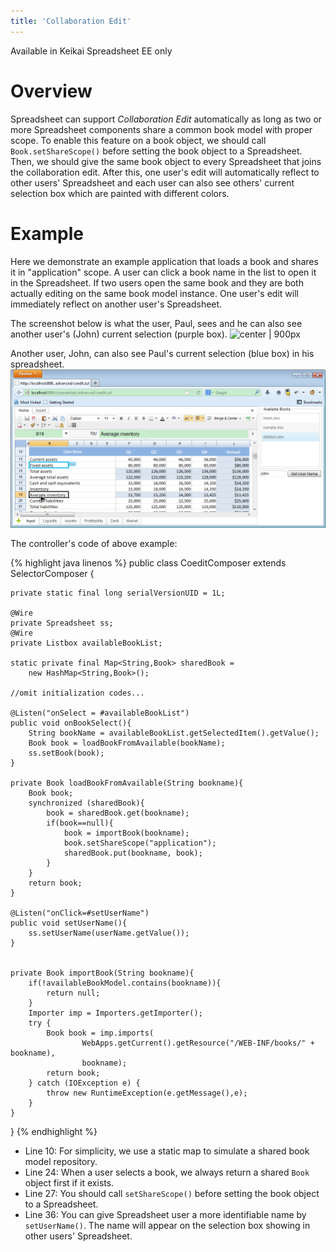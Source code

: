 ```yaml
---
title: 'Collaboration Edit'
---
```


Available in Keikai Spreadsheet EE only

# Overview

Spreadsheet can support *Collaboration Edit* automatically as long as
two or more Spreadsheet components share a common book model with proper
scope. To enable this feature on a book object, we should call
`Book.setShareScope()` before setting the book object to a Spreadsheet.
Then, we should give the same book object to every Spreadsheet that
joins the collaboration edit. After this, one user's edit will
automatically reflect to other users' Spreadsheet and each user can also
see others' current selection box which are painted with different
colors.

# Example

Here we demonstrate an example application that loads a book and shares
it in "application" scope. A user can click a book name in the list to
open it in the Spreadsheet. If two users open the same book and they are
both actually editing on the same book model instance. One user's edit
will immediately reflect on another user's Spreadsheet.

The screenshot below is what the user, Paul, sees and he can also see
another user's (John) current selection (purple box). ![ center |
900px](/assets/images/dev-ref/essentials-feature-coedit-user1.png " center | 900px")

Another user, John, can also see Paul's current selection (blue box) in
his spreadsheet. ![ center | 900px](/assets/images/dev-ref/essentials-feature-coedit-user2.png
" center | 900px")

The controller's code of above example:

{% highlight java linenos %}
public class CoeditComposer extends SelectorComposer<Component> {

    private static final long serialVersionUID = 1L;
    
    @Wire
    private Spreadsheet ss;
    @Wire
    private Listbox availableBookList;
    
    static private final Map<String,Book> sharedBook = 
        new HashMap<String,Book>();

    //omit initialization codes...

    @Listen("onSelect = #availableBookList")
    public void onBookSelect(){
        String bookName = availableBookList.getSelectedItem().getValue();
        Book book = loadBookFromAvailable(bookName);
        ss.setBook(book);
    }
    
    private Book loadBookFromAvailable(String bookname){
        Book book;
        synchronized (sharedBook){
            book = sharedBook.get(bookname);
            if(book==null){
                book = importBook(bookname);
                book.setShareScope("application");
                sharedBook.put(bookname, book);
            }
        }
        return book;
    }
    
    @Listen("onClick=#setUserName")
    public void setUserName(){
        ss.setUserName(userName.getValue());
    }
    
    
    private Book importBook(String bookname){
        if(!availableBookModel.contains(bookname)){
            return null;
        }
        Importer imp = Importers.getImporter();
        try {
            Book book = imp.imports(
                    WebApps.getCurrent().getResource("/WEB-INF/books/" + bookname),
                    bookname);
            return book;
        } catch (IOException e) {
            throw new RuntimeException(e.getMessage(),e);
        }
    }
}
{% endhighlight %}

  - Line 10: For simplicity, we use a static map to simulate a shared
    book model repository.
  - Line 24: When a user selects a book, we always return a shared
    `Book` object first if it exists.
  - Line 27: You should call `setShareScope()` before setting the book
    object to a Spreadsheet.
  - Line 36: You can give Spreadsheet user a more identifiable name by
    `setUserName()`. The name will appear on the selection box showing
    in other users' Spreadsheet.
